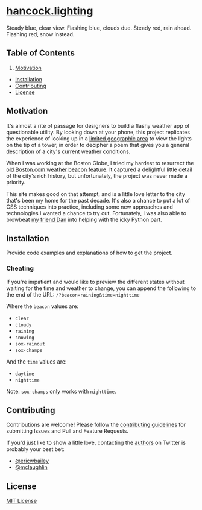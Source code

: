 # [hancock.lighting](http://hancock.lighting)

Steady blue, clear view. Flashing blue, clouds due. Steady red, rain ahead. Flashing red, snow instead.

## Table of Contents

1. [Motivation](#motivation)
- [Installation](#installation)
- [Contributing](#contributing)
- [License](#license)

## Motivation

It's almost a rite of passage for designers to build a flashy weather app of questionable utility. By looking down at your phone, this project replicates the experience of looking up in a [limited geographic area](https://goo.gl/maps/y3D9mBrG1YE2) to view the lights on the tip of a tower, in order to decipher a poem that gives you a general description of a city's current weather conditions.

When I was working at the Boston Globe, I tried my hardest to resurrect the [old Boston.com weather beacon feature](http://archive.boston.com/sports/baseball/redsox/articles/2004/10/29/hancockbeacon/). It captured a delightful little detail of the city's rich history, but unfortunately, the project was never made a priority.

This site makes good on that attempt, and is a little love letter to the city that's been my home for the past decade. It's also a chance to put a lot of CSS techniques into practice, including some new approaches and technologies I wanted a chance to try out. Fortunately, I was also able to browbeat [my friend Dan](https://github.com/danielsmc) into helping with the icky Python part.

## Installation

Provide code examples and explanations of how to get the project.

### Cheating

If you're impatient and would like to preview the different  states without waiting for the time and weather to change, you can append the following to the end of the URL: `/?beacon=raining&time=nighttime`

Where the `beacon` values are:

- `clear`
- `cloudy`
- `raining`
- `snowing`
- `sox-rainout`
- `sox-champs`

And the `time` values are:

- `daytime`
- `nighttime`

Note: `sox-champs` only works with `nighttime`.

## Contributing

Contributions are welcome! Please follow the [contributing guidelines](https://github.com/ericwbailey/hancock.lighting/CONTRIBUTING.md) for submitting Issues and Pull and Feature Requests.

If you'd just like to show a little love, contacting the [authors](https://github.com/ericwbailey/hancock.lighting/AUTHORS) on Twitter is probably your best bet:

- [@ericwbailey](https://twitter.com/ericwbailey)
- [@mclaughlin](http://twitter.com/mclaughlin)

## License

[MIT License](https://raw.githubusercontent.com/ericwbailey/hancock.lighting/master/LICENSE)
